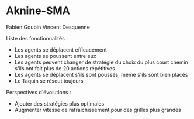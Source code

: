 # Aknine-SMA
Fabien Goubin
Vincent Desquenne

Liste des fonctionnalités :
  - Les agents se déplacent efficacement
  - Les agents se poussent entre eux
  - Les agents peuvent changer de stratégie du choix du plus court chemin s'ils ont fait plus de 20 actions répétitives
  - Les agents se déplacent s'ils sont poussés, même s'ils sont bien placés
  - Le Taquin se résout toujours


Perspectives d'évolutions :
  - Ajouter des stratégies plus optimales
  - Augmenter vitesse de rafraichissement pour des grilles plus grandes
